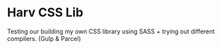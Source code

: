 # Harv CSS Lib

Testing our building my own CSS library using SASS + trying out different compilers. (Gulp & Parcel)
